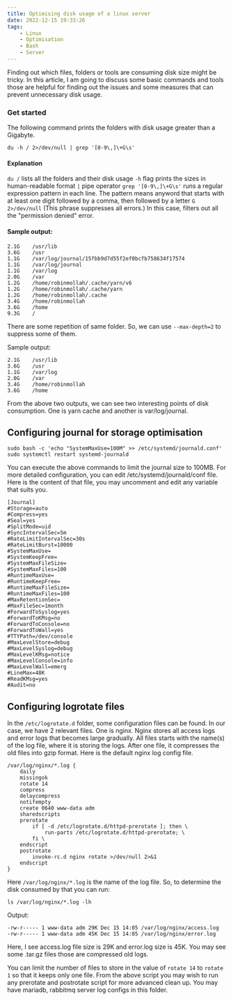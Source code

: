 ```yaml
---
title: Optimising disk usage of a linux server
date: 2022-12-15 19:33:26
tags:
    - Linux
    - Optimisation
    - Bash
    - Server
---
```


Finding out which files, folders or tools are consuming disk size might be tricky. In this article, I am going to discuss some 
basic commands and tools those are helpful for finding out the issues and some measures that can prevent unnecessary disk usage.
### Get started
The following command prints the folders with disk usage greater than a Gigabyte.
```
du -h / 2>/dev/null | grep '[0-9\,]\+G\s'
```
#### Explanation
`du /` lists all the folders and their disk usage
`-h` flag prints the sizes in human-readable format
`|` pipe operator
`grep '[0-9\,]\+G\s'` runs a regular expression pattern in each line. The pattern means anyword that starts with at least one digit followed by a comma, then followed by a letter `G`
`2>/dev/null` (This phrase suppresses all errors.) In this case, filters out all the "permission denied" error.

#### Sample output:
```shell
2.1G	/usr/lib
3.6G	/usr
1.1G	/var/log/journal/15fbb9d7d55f2ef0bcfb758634f17574
1.1G	/var/log/journal
1.1G	/var/log
2.0G	/var
1.2G	/home/robinmollah/.cache/yarn/v6
1.2G	/home/robinmollah/.cache/yarn
1.2G	/home/robinmollah/.cache
3.4G	/home/robinmollah
3.6G	/home
9.3G	/
```
<!--more-->

There are some repetition of same folder. So, we can use `--max-depth=2` to suppress some of them.

Sample output:
```shell
2.1G	/usr/lib
3.6G	/usr
1.1G	/var/log
2.0G	/var
3.4G	/home/robinmollah
3.6G	/home
```

From the above two outputs, we can see two interesting points of disk consumption. One is yarn cache and another is var/log/journal.

## Configuring journal for storage optimisation
```shell
sudo bash -c 'echo "SystemMaxUse=100M" >> /etc/systemd/journald.conf'
sudo systemctl restart systemd-journald
```
You can execute the above commands to limit the journal size to 100MB. For more detailed configuration, you can edit /etc/systemd/journald/conf file.
Here is the content of that file, you may uncomment and edit any variable that suits you.
```shell
[Journal]
#Storage=auto
#Compress=yes
#Seal=yes
#SplitMode=uid
#SyncIntervalSec=5m
#RateLimitIntervalSec=30s
#RateLimitBurst=10000
#SystemMaxUse=
#SystemKeepFree=
#SystemMaxFileSize=
#SystemMaxFiles=100
#RuntimeMaxUse=
#RuntimeKeepFree=
#RuntimeMaxFileSize=
#RuntimeMaxFiles=100
#MaxRetentionSec=
#MaxFileSec=1month
#ForwardToSyslog=yes
#ForwardToKMsg=no
#ForwardToConsole=no
#ForwardToWall=yes
#TTYPath=/dev/console
#MaxLevelStore=debug
#MaxLevelSyslog=debug
#MaxLevelKMsg=notice
#MaxLevelConsole=info
#MaxLevelWall=emerg
#LineMax=48K
#ReadKMsg=yes
#Audit=no
```

## Configuring logrotate files
In the `/etc/logrotate.d` folder, some configuration files can be found. In our case, we have 2 relevant files. One is nginx.
Nginx stores all access logs and error logs that becomes large gradually. All files starts with the name(s) of the log file,
where it is storing the logs. After one file, it compresses the old files into gzip format. Here is the default nginx log config file.

```shell
/var/log/nginx/*.log {
	daily
	missingok
	rotate 14
	compress
	delaycompress
	notifempty
	create 0640 www-data adm
	sharedscripts
	prerotate
		if [ -d /etc/logrotate.d/httpd-prerotate ]; then \
			run-parts /etc/logrotate.d/httpd-prerotate; \
		fi \
	endscript
	postrotate
		invoke-rc.d nginx rotate >/dev/null 2>&1
	endscript
}
```

Here `/var/log/nginx/*.log` is the name of the log file. So, to determine the disk consumed by that you can run:

```shell
ls /var/log/nginx/*.log -lh
```
Output:
```shell
-rw-r----- 1 www-data adm 29K Dec 15 14:05 /var/log/nginx/access.log
-rw-r----- 1 www-data adm 45K Dec 15 14:05 /var/log/nginx/error.log
```
Here, I see access.log file size is 29K and error.log size is 45K. You may see some .tar.gz files those are compressed old logs.


You can limit the number of files to store in the value of `rotate 14` to `rotate 1` so that it keeps only one file.
From the above script you may wish to run any prerotate and postrotate script for more advanced clean up.
You may have mariadb, rabbitmq server log configs in this folder.

